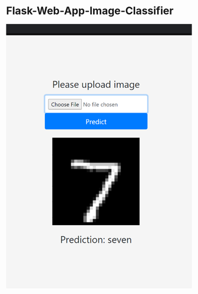 # Flask-Web-App-Image-Classifier

![alt text](https://github.com/jaideepmurkute/Flask-Web-App-Image-Classifier/blob/main/flask_img_1.png?raw=true)
